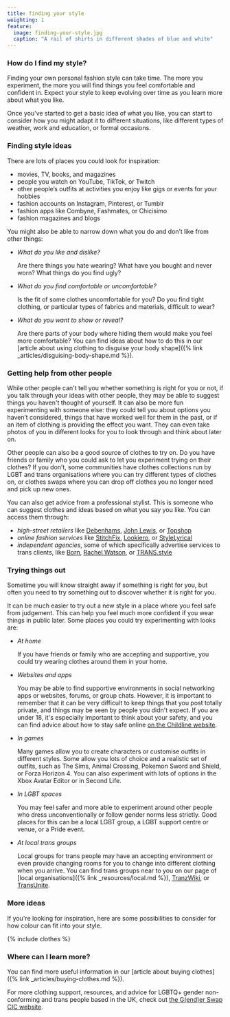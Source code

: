 ```yaml
---
title: finding your style
weighting: 1
feature:
  image: finding-your-style.jpg
  caption: "A rail of shirts in different shades of blue and white"
---
```


### How do I find my style?

Finding your own personal fashion style can take time. The more you experiment, the more you will find things you feel comfortable and confident in. Expect your style to keep evolving over time as you learn more about what you like.

Once you’ve started to get a basic idea of what you like, you can start to consider how you might adapt it to different situations, like different types of weather, work and education, or formal occasions.

### Finding style ideas

There are lots of places you could look for inspiration:

- movies, TV, books, and magazines
- people you watch on YouTube, TikTok, or Twitch 
- other people’s outfits at activities you enjoy like gigs or events for your hobbies 
- fashion accounts on Instagram, Pinterest, or Tumblr
- fashion apps like Combyne, Fashmates, or Chicisimo
- fashion magazines and blogs

You might also be able to narrow down what you do and don’t like from other things:

- *What do you like and dislike?*

  Are there things you hate wearing? What have you bought and never worn? What things do you find ugly?

- *What do you find comfortable or uncomfortable?*

  Is the fit of some clothes uncomfortable for you? Do you find tight clothing, or particular types of fabrics and materials, difficult to wear?
  
- *What do you want to show or reveal?* 

  Are there parts of your body where hiding them would make you feel more comfortable? You can find ideas about how to do this in our [article about using clothing to disguise your body shape]({% link _articles/disguising-body-shape.md %}).

### Getting help from other people

While other people can't tell you whether something is right for you or not, if you talk through your ideas with other people, they may be able to suggest things you haven't thought of yourself. It can also be more fun experimenting with someone else: they could tell you about options you haven’t considered, things that have worked well for them in the past, or if an item of clothing is providing the effect you want. They can even take photos of you in different looks for you to look through and think about later on.

Other people can also be a good source of clothes to try on. Do you have friends or family who you could ask to let you experiment trying on their clothes? If you don’t, some communities have clothes collections run by LGBT and trans organisations where you can try different types of clothes on, or clothes swaps where you can drop off clothes you no longer need and pick up new ones.

You can also get advice from a professional stylist. This is someone who can suggest clothes and ideas based on what you say you like. You can access them through:

- *high-street retailers* like [Debenhams](https://www.debenhams.com/content/personal-shopper), [John Lewis](https://www.johnlewis.com/our-services/personal-styling), or [Topshop](https://www.topshop.com/en/tsuk/category/topshop-personal-shopping-4886705/home)
- *online fashion services* like [StitchFix](https://www.stitchfix.co.uk), [Lookiero](https://lookiero.co.uk), or [StyleLyrical](https://stylelyrical.com)
- *independent agencies*, some of which specifically advertise services to trans clients, like [Born](https://born.uk.com/), [Rachel Watson](https://rachelwatson.net/), or [TRANS.style](http://www.trans.style/)

### Trying things out

Sometime you will know straight away if something is right for you, but often you need to try something out to discover whether it is right for you.

It can be much easier to try out a new style in a place where you feel safe from judgement. This can help you feel much more confident if you wear things in public later. Some places you could try experimenting with looks are:

- *At home*

  If you have friends or family who are accepting and supportive, you could try wearing clothes around them in your home.

- *Websites and apps* 

  You may be able to find supportive environments in social networking apps or websites, forums, or group chats. However, it is important to remember that it can be very difficult to keep things that you post totally private, and things may be seen by people you didn't expect. If you are under 18, it's especially important to think about your safety, and you can find advice about how to stay safe online [on the Childline website](https://www.childline.org.uk/info-advice/bullying-abuse-safety/online-mobile-safety/staying-safe-online/).

- *In games* 

  Many games allow you to create characters or customise outfits in different styles. Some allow you lots of choice and a realistic set of outfits, such as The Sims, Animal Crossing, Pokemon Sword and Shield, or Forza Horizon 4. You can also experiment with lots of options in the Xbox Avatar Editor or in Second Life.

- *In LGBT spaces*

  You may feel safer and more able to experiment around other people who dress unconventionally or follow gender norms less strictly. Good places for this can be a local LGBT group, a LGBT support centre or venue, or a Pride event.

- *At local trans groups*

  Local groups for trans people may have an accepting environment or even provide changing rooms for you to change into different clothing when you arrive. You can find trans groups near to you on our page of [local organisations]({% link _resources/local.md %}), [TranzWiki](https://www.tranzwiki.net/), or [TransUnite](https://www.transunite.co.uk/).

### More ideas

If you're looking for inspiration, here are some possibilities to consider for how colour can fit into your style.

{% include clothes %}

### Where can I learn more?

You can find more useful information in our [article about buying clothes]({% link _articles/buying-clothes.md %}).

For more clothing support, resources, and advice for LGBTQ+ gender non-conforming and trans people based in the UK, check out [the G(end)er Swap CIC website](https://genderswap.org).